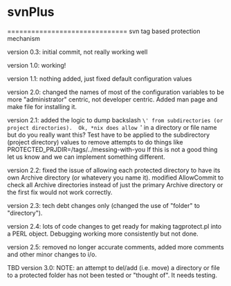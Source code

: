 # svnPlus
==============================
svn tag based protection mechanism

version 0.3: initial commit, not really working well

version 1.0: working!

version 1.1: nothing added, just fixed default configuration values

version 2.0: changed the names of most of the configuration variables
	     to be more "administrator" centric, not developer
	     centric. Added man page and make file for installing
	     it.

version 2.1: added the logic to dump backslash `\' from subdirectories
	     (or project directories).  Ok, *nix does allow `\' in
	     a directory or file name but do you really want this?
	     Test have to be applied to the subdirectory (project
	     directory) values to remove attempts to do things like
                 PROTECTED_PRJDIR=/tags/../messing-with-you
	     If this is not a good thing let us know and we can
	     implement something different.

version 2.2: fixed the issue of allowing each protected directory
             to have its own Archive directory (or whatevery you
             name it).
             modified AllowCommit to check all Archive directories
             instead of just the primary Archive directory or the
             first fix would not work correctly.

version 2.3: tech debt changes only (changed the use of "folder"
             to "directory").

version 2.4: lots of code changes to get ready for making tagprotect.pl
             into a PERL object. Debugging working more consistently
             but not done.

version 2.5: removed no longer accurate comments, added more comments
             and other minor changes to i/o.

TBD
version 3.0: NOTE: an attempt to del/add (i.e. move) a directory
             or file to a protected folder has not been tested
             or "thought of".  It needs testing.
